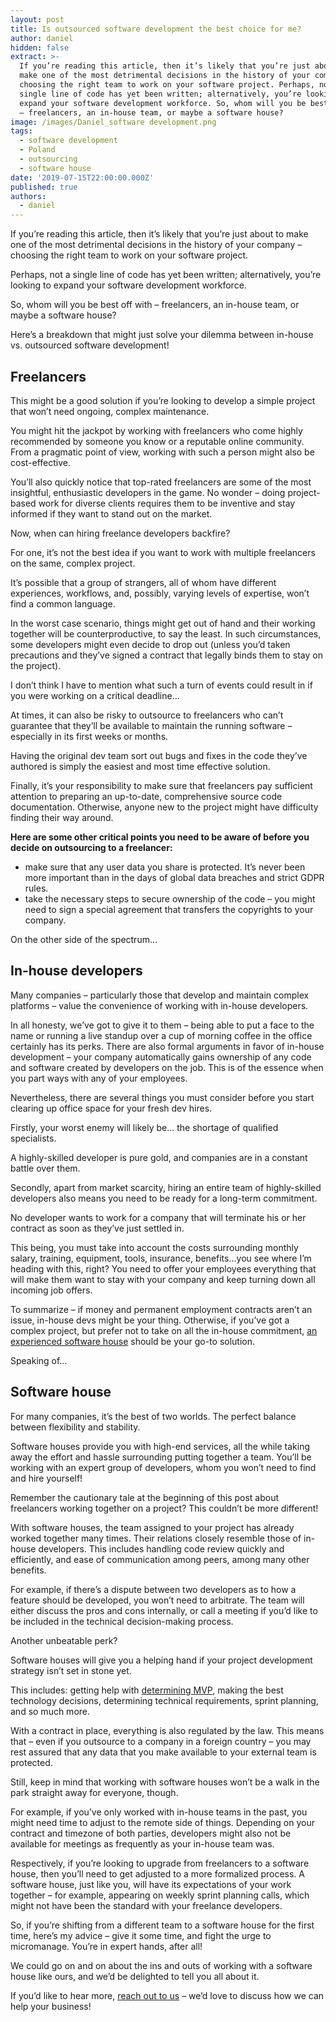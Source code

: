 ```yaml
---
layout: post
title: Is outsourced software development the best choice for me?
author: daniel
hidden: false
extract: >-
  If you’re reading this article, then it’s likely that you’re just about to
  make one of the most detrimental decisions in the history of your company –
  choosing the right team to work on your software project. Perhaps, not a
  single line of code has yet been written; alternatively, you’re looking to
  expand your software development workforce. So, whom will you be best off with
  – freelancers, an in-house team, or maybe a software house?
image: /images/Daniel_software development.png
tags:
  - software development
  - Poland
  - outsourcing
  - software house
date: '2019-07-15T22:00:00.000Z'
published: true
authors:
  - daniel
---
```


If you’re reading this article, then it’s likely that you’re just about to make one of the most detrimental decisions in the history of your company – choosing the right team to work on your software project.

Perhaps, not a single line of code has yet been written; alternatively, you’re looking to expand your software development workforce.

So, whom will you be best off with – freelancers, an in-house team, or maybe a software house?

Here’s a breakdown that might just solve your dilemma between in-house vs. outsourced software development!

## Freelancers

This might be a good solution if you’re looking to develop a simple project that won’t need ongoing, complex maintenance.

You might hit the jackpot by working with freelancers who come highly recommended by someone you know or a reputable online community. From a pragmatic point of view, working with such a person might also be cost-effective.

You’ll also quickly notice that top-rated freelancers are some of the most insightful, enthusiastic developers in the game. No wonder – doing project-based work for diverse clients requires them to be inventive and stay informed if they want to stand out on the market.

Now, when can hiring freelance developers backfire?

For one, it’s not the best idea if you want to work with multiple freelancers on the same, complex project.

It’s possible that a group of strangers, all of whom have different experiences, workflows, and, possibly, varying levels of expertise, won’t find a common language.

In the worst case scenario, things might get out of hand and their working together will be counterproductive, to say the least. In such circumstances, some developers might even decide to drop out (unless you’d taken precautions and they’ve signed a contract that legally binds them to stay on the project).

I don’t think I have to mention what such a turn of events could result in if you were working on a critical deadline...

At times, it can also be risky to outsource to freelancers who can’t guarantee that they’ll be available to maintain the running software – especially in its first weeks or months.

Having the original dev team sort out bugs and fixes in the code they’ve authored is simply the easiest and most time effective solution.

Finally, it’s your responsibility to make sure that freelancers pay sufficient attention to preparing an up-to-date, comprehensive source code documentation. Otherwise, anyone new to the project might have difficulty finding their way around.

**Here are some other critical points you need to be aware of before you decide on outsourcing to a freelancer:**

 - make sure that any user data you share is protected. It’s never been more important than in the days of global data breaches and strict GDPR rules.
 -  take the necessary steps to secure ownership of the code – you might need to sign a special agreement that transfers the copyrights to your company.
    
On the other side of the spectrum...

## In-house developers

Many companies – particularly those that develop and maintain complex platforms – value the convenience of working with in-house developers.

In all honesty, we’ve got to give it to them – being able to put a face to the name or running a live standup over a cup of morning coffee in the office certainly has its perks. There are also formal arguments in favor of in-house development – your company automatically gains ownership of any code and software created by developers on the job. This is of the essence when you part ways with any of your employees.

Nevertheless, there are several things you must consider before you start clearing up office space for your fresh dev hires.

Firstly, your worst enemy will likely be... the shortage of qualified specialists.

A highly-skilled developer is pure gold, and companies are in a constant battle over them.

Secondly, apart from market scarcity, hiring an entire team of highly-skilled developers also means you need to be ready for a long-term commitment.

No developer wants to work for a company that will terminate his or her contract as soon as they’ve just settled in.

This being, you must take into account the costs surrounding monthly salary, training, equipment, tools, insurance, benefits...you see where I’m heading with this, right? You need to offer your employees everything that will make them want to stay with your company and keep turning down all incoming job offers.

To summarize – if money and permanent employment contracts aren’t an issue, in-house devs might be your thing. Otherwise, if you’ve got a complex project, but prefer not to take on all the in-house commitment, [an experienced software house](/what-we-offer/) should be your go-to solution.

Speaking of…

## Software house

For many companies, it’s the best of two worlds. The perfect balance between flexibility and stability.

Software houses provide you with high-end services, all the while taking away the effort and hassle surrounding putting together a team. You’ll be working with an expert group of developers, whom you won’t need to find and hire yourself!

Remember the cautionary tale at the beginning of this post about freelancers working together on a project? This couldn’t be more different!

With software houses, the team assigned to your project has already worked together many times. Their relations closely resemble those of in-house developers. This includes handling code review quickly and efficiently, and ease of communication among peers, among many other benefits.

For example, if there’s a dispute between two developers as to how a feature should be developed, you won’t need to arbitrate. The team will either discuss the pros and cons internally, or call a meeting if you’d like to be included in the technical decision-making process.

Another unbeatable perk?

Software houses will give you a helping hand if your project development strategy isn’t set in stone yet.

This includes: getting help with [determining MVP](/blog/mistakes-startups-make-when-developing-their-mobile-product/), making the best technology decisions, determining technical requirements, sprint planning, and so much more.

With a contract in place, everything is also regulated by the law. This means that – even if you outsource to a company in a foreign country – you may rest assured that any data that you make available to your external team is protected.

Still, keep in mind that working with software houses won’t be a walk in the park straight away for everyone, though.

For example, if you’ve only worked with in-house teams in the past, you might need time to adjust to the remote side of things. Depending on your contract and timezone of both parties, developers might also not be available for meetings as frequently as your in-house team was.

Respectively, if you’re looking to upgrade from freelancers to a software house, then you’ll need to get adjusted to a more formalized process. A software house, just like you, will have its expectations of your work together – for example, appearing on weekly sprint planning calls, which might not have been the standard with your freelance developers.

So, if you’re shifting from a different team to a software house for the first time, here’s my advice – give it some time, and fight the urge to micromanage. You’re in expert hands, after all!

We could go on and on about the ins and outs of working with a software house like ours, and we’d be delighted to tell you all about it.

If you’d like to hear more, [reach out to us](/start-project/) – we’d love to discuss how we can help your business!

